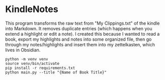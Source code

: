 # KindleNotes

This program transforms the raw text from "My Clippings.txt" of the kindle into Markdown. It removes duplicate entries (which happens when you extend a highlight or edit a note). I created this because I wanted to read a book, export my highlights and notes into some organized file, then go through my notes/highlights and insert them into my zettelkasten, which lives in Obsidian.

```
python -m venv venv
source venv/bin/activate
pip install -r requirements.txt
python main.py --title "{Name of Book Title}"
```
